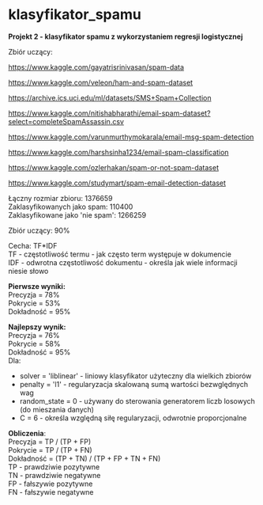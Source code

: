 # klasyfikator_spamu
**Projekt 2 - klasyfikator spamu z wykorzystaniem regresji logistycznej**

Zbiór uczący:

https://www.kaggle.com/gayatrisrinivasan/spam-data

https://www.kaggle.com/veleon/ham-and-spam-dataset

https://archive.ics.uci.edu/ml/datasets/SMS+Spam+Collection

https://www.kaggle.com/nitishabharathi/email-spam-dataset?select=completeSpamAssassin.csv

https://www.kaggle.com/varunmurthymokarala/email-msg-spam-detection

https://www.kaggle.com/harshsinha1234/email-spam-classification

https://www.kaggle.com/ozlerhakan/spam-or-not-spam-dataset

https://www.kaggle.com/studymart/spam-email-detection-dataset

Łączny rozmiar zbioru: 1376659\
Zaklasyfikowanych jako spam: 110400\
Zaklasyfikowane jako 'nie spam': 1266259

Zbiór uczący: 90%

Cecha: TF*IDF\
TF - częstotliwość termu - jak często term występuje w dokumencie\
IDF - odwrotna częstotliwość dokumentu - określa jak wiele informacji niesie słowo

**Pierwsze wyniki:**\
Precyzja = 78%\
Pokrycie = 53%\
Dokładność = 95%

**Najlepszy wynik:**\
Precyzja = 76%\
Pokrycie = 58%\
Dokładność = 95%\
Dla:
- solver = 'liblinear' - liniowy klasyfikator użyteczny dla wielkich zbiorów
- penalty = 'l1' - regularyzacja skalowaną sumą wartości bezwględnych wag
- random_state = 0 - używany do sterowania generatorem liczb losowych (do mieszania danych)
- C = 6 - określa względną siłę regularyzacji, odwrotnie proporcjonalne

**Obliczenia**:\
Precyzja = TP / (TP + FP)\
Pokrycie = TP / (TP + FN)\
Dokładność = (TP + TN) / (TP + FP + TN + FN)\
TP - prawdziwie pozytywne\
TN - prawdziwie negatywne\
FP - fałszywie pozytywne\
FN - fałszywie negatywne
